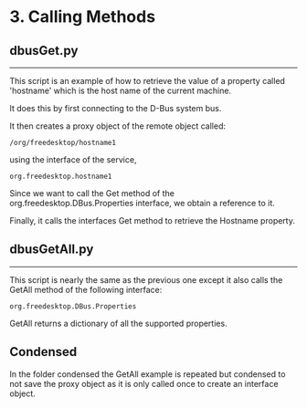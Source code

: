 # 3. Calling Methods

## dbusGet.py
---
This script is an example of how to retrieve the value of a property called 'hostname' which is the host name of the current machine.

It does this by first connecting to the D-Bus system bus.

It then creates a proxy object of the remote object called:
    
    /org/freedesktop/hostname1
using the interface of the service,

    org.freedesktop.hostname1
Since we want to call the Get method of the org.freedesktop.DBus.Properties interface, we obtain a reference to it.

Finally, it calls the interfaces Get method to retrieve the Hostname property.

## dbusGetAll.py
---
This script is nearly the same as the previous one except it also calls the GetAll method of the following interface:

    org.freedesktop.DBus.Properties
GetAll returns a dictionary of all the supported properties.

## Condensed

In the folder condensed the GetAll example is repeated but condensed to not save the proxy object as it is only called once to create an interface object.